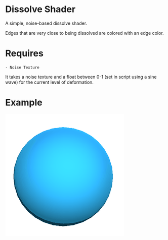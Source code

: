 # Dissolve Shader
A simple, noise-based dissolve shader. 

Edges that are very close to being dissolved are colored with an edge color.

# Requires

	- Noise Texture

It takes a noise texture and a float between 0-1 (set in script using a sine wave) for the current level of deformation.

# Example

![Dissolve](Renders/Dissolve.gif "Dissolve")